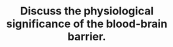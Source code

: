 ---
title: "Discuss the physiological significance of the blood-brain barrier."
entityType: SAQ
exam: PEX
college: ANZCA
year: 2013
sitting: B
question: 04
passRate: 38
EC_expectedDomains:
- "Candidates were expected to include a definition of the blood brain barrier (BBB) and the micro-anatomical features, unique to its function."
- "The control of ion passage, along with which substances could freely pass and those which cannot was expected."
- "Description of how the area postrema lies outside the BBB and the role in emesis was considered to be basic knowledge"
- "Most candidates correctly identified the role of the BBB in neuronal homeostasis, and the protective function against pathogens and toxins."
EC_extraCredit:
- "Better answers included other circumventricular organs and their role."
- "Better answers included a barrier function separating central neurotransmitters from the periphery and vice versa, including descriptions of enzyme systems."
- "The role of carbon dioxide in altering CSF pH, with ensuing stimulation of the respiratory centre was generally well understood when described."
- "Better answers also included situations of altered function of the BBB (neonate, meningitis, profound hypertension etc)."
- "When describing particular properties of the BBB, examples of drugs (in particular those commonly used in anaesthesia) relating to those properties was useful."
EC_errorsCommon:
- "Many candidates incorrectly believed gap junctions to be present."
- "Knowledge of neuroanatomy, and location of various physiological control centres within the brain was generally poor when specified in answers."
- "There was a wide variation in answers as to which ions were able to pass the blood brain barrier and which were not."
- "Most candidates correctly identified the impermeability to proteins."
- "Many candidates discussed Fick’s law of diffusion. Very few candidates were able to correctly interpret how it applied to the selective permeability of the BBB."
- "Many candidates also described the Monro-Kellie doctrine relating to intracranial pressure, which was not considered relevant to the actual question."
---